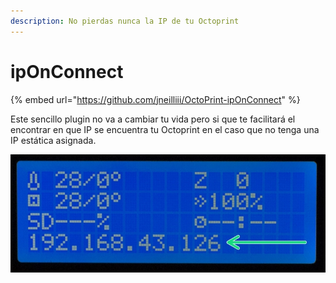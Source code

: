 ```yaml
---
description: No pierdas nunca la IP de tu Octoprint
---
```


# ipOnConnect

{% embed url="https://github.com/jneilliii/OctoPrint-ipOnConnect" %}

Este sencillo plugin no va a cambiar tu vida pero si que te facilitará el encontrar en que IP se encuentra tu Octoprint en el caso que no tenga una IP estática asignada.

![](../../.gitbook/assets/image%20%2830%29.png)

